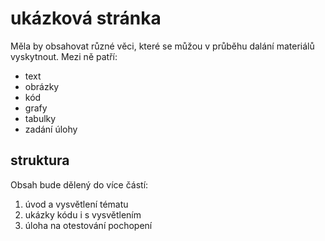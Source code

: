 
# ukázková stránka

Měla by obsahovat různé věci, které se můžou v průběhu dalání materiálů vyskytnout.
Mezi ně patří:
- text
- obrázky
- kód
- grafy
- tabulky
- zadání úlohy

## struktura

Obsah bude dělený do více částí:
1. úvod a vysvětlení tématu
2. ukázky kódu i s vysvětlením
3. úloha na otestování pochopení



